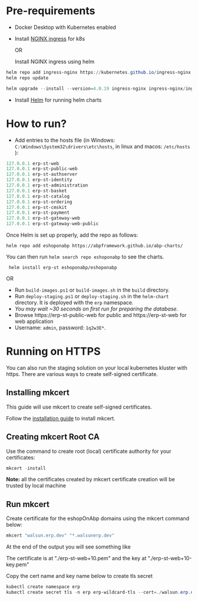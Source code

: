  # Pre-requirements

* Docker Desktop with Kubernetes enabled
* Install [NGINX ingress](https://kubernetes.github.io/ingress-nginx/deploy/) for k8s

    OR

    Install NGINX ingress using helm
```powershell
helm repo add ingress-nginx https://kubernetes.github.io/ingress-nginx
helm repo update

helm upgrade --install --version=4.0.19 ingress-nginx ingress-nginx/ingress-nginx
```
* Install [Helm](https://helm.sh/docs/intro/install/) for running helm charts


# How to run?

* Add entries to the hosts file (in Windows: `C:\Windows\System32\drivers\etc\hosts`, in linux and macos: `/etc/hosts` ):

````powershell
127.0.0.1 erp-st-web
127.0.0.1 erp-st-public-web
127.0.0.1 erp-st-authserver
127.0.0.1 erp-st-identity
127.0.0.1 erp-st-administration
127.0.0.1 erp-st-basket
127.0.0.1 erp-st-catalog
127.0.0.1 erp-st-ordering
127.0.0.1 erp-st-cmskit
127.0.0.1 erp-st-payment
127.0.0.1 erp-st-gateway-web
127.0.0.1 erp-st-gateway-web-public
````
Once Helm is set up properly, add the repo as follows:

```console
helm repo add eshoponabp https://abpframework.github.io/abp-charts/
```
You can then run `helm search repo eshoponabp` to see the charts.

```console
 helm install erp-st eshoponabp/eshoponabp
```

OR

* Run `build-images.ps1` or `build-images.sh` in the `build` directory.
* Run `deploy-staging.ps1` or `deploy-staging.sh` in the `helm-chart` directory. It is deployed with the `erp` namespace.
* *You may wait ~30 seconds on first run for preparing the database*.
* Browse https://erp-st-public-web for public and https://erp-st-web for web application
* Username: `admin`, password: `1q2w3E*`.

# Running on HTTPS

You can also run the staging solution on your local kubernetes kluster with https. There are various ways to create self-signed certificate. 

## Installing mkcert
This guide will use mkcert to create self-signed certificates.

Follow the [installation guide](https://github.com/FiloSottile/mkcert#installation) to install mkcert.

## Creating mkcert Root CA
Use the command to create root (local) certificate authority for your certificates:
```powershell
mkcert -install
```

**Note:** all the certificates created by mkcert certificate creation will be trusted by local machine

## Run mkcert

Create certificate for the eshopOnAbp domains using the mkcert command below:
```powershell
mkcert "walsun.erp.dev" "*.walsunerp.dev"
```

At the end of the output you will see something like

The certificate is at "./erp-st-web+10.pem" and the key at "./erp-st-web+10-key.pem"

Copy the cert name and key name below to create tls secret

```powershell
kubectl create namespace erp
kubectl create secret tls -n erp erp-wildcard-tls --cert=./walsun.erp.dev+1.pem  --key=./walsun.erp.dev+1-key.pem
```
